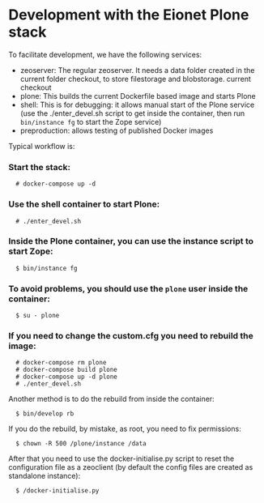 # Development with the Eionet Plone stack

To facilitate development, we have the following services:

  - zeoserver: The regular zeoserver. It needs a data folder created in the
    current folder checkout, to store filestorage and blobstorage.
    current checkout
  - plone: This builds the current Dockerfile based image and starts Plone
  - shell: This is for debugging: it allows manual start of the Plone service
    (use the ./enter_devel.sh script to get inside the container, then run
    `bin/instance fg` to start the Zope service)
  - preproduction: allows testing of published Docker images

Typical workflow is:

### Start the stack:

```
  # docker-compose up -d
```

### Use the shell container to start Plone:
```
  # ./enter_devel.sh
```

### Inside the Plone container, you can use the instance script to start Zope:
```
  $ bin/instance fg
```
### To avoid problems, you should use the ``plone`` user inside the container:
```
  $ su - plone
```
### If you need to change the custom.cfg you need to rebuild the image:
```
  # docker-compose rm plone
  # docker-compose build plone
  # docker-compose up -d plone
  # ./enter_devel.sh
```
Another method is to do the rebuild from inside the container:
```
  $ bin/develop rb
```
If you do the rebuild, by mistake, as root, you need to fix permissions:
```
  $ chown -R 500 /plone/instance /data
```
After that you need to use the docker-initialise.py script to reset the
configuration file as a zeoclient (by default the config files are created as
standalone instance):
```
  $ /docker-initialise.py
```
